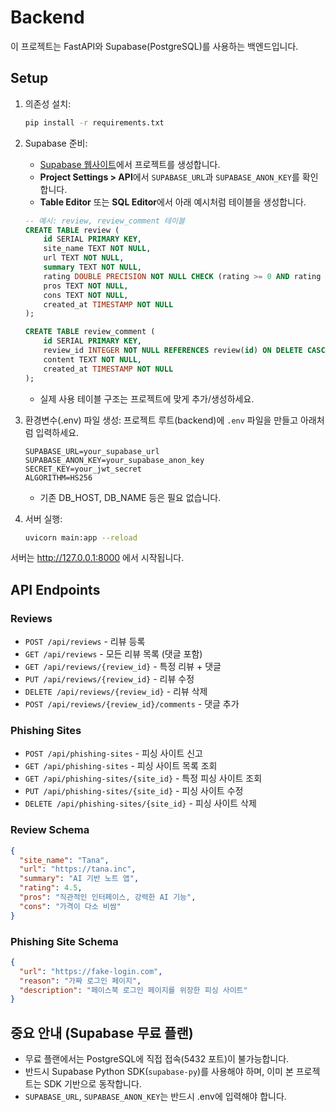 # Backend

이 프로젝트는 FastAPI와 Supabase(PostgreSQL)를 사용하는 백엔드입니다.

## Setup

1. 의존성 설치:
   ```bash
   pip install -r requirements.txt
   ```

2. Supabase 준비:
   - [Supabase 웹사이트](https://app.supabase.com/)에서 프로젝트를 생성합니다.
   - **Project Settings > API**에서 `SUPABASE_URL`과 `SUPABASE_ANON_KEY`를 확인합니다.
   - **Table Editor** 또는 **SQL Editor**에서 아래 예시처럼 테이블을 생성합니다.

   ```sql
   -- 예시: review, review_comment 테이블
   CREATE TABLE review (
       id SERIAL PRIMARY KEY,
       site_name TEXT NOT NULL,
       url TEXT NOT NULL,
       summary TEXT NOT NULL,
       rating DOUBLE PRECISION NOT NULL CHECK (rating >= 0 AND rating <= 5),
       pros TEXT NOT NULL,
       cons TEXT NOT NULL,
       created_at TIMESTAMP NOT NULL
   );

   CREATE TABLE review_comment (
       id SERIAL PRIMARY KEY,
       review_id INTEGER NOT NULL REFERENCES review(id) ON DELETE CASCADE,
       content TEXT NOT NULL,
       created_at TIMESTAMP NOT NULL
   );
   ```
   - 실제 사용 테이블 구조는 프로젝트에 맞게 추가/생성하세요.

3. 환경변수(.env) 파일 생성:
   프로젝트 루트(backend)에 `.env` 파일을 만들고 아래처럼 입력하세요.
   ```env
   SUPABASE_URL=your_supabase_url
   SUPABASE_ANON_KEY=your_supabase_anon_key
   SECRET_KEY=your_jwt_secret
   ALGORITHM=HS256
   ```
   - 기존 DB_HOST, DB_NAME 등은 필요 없습니다.

4. 서버 실행:
   ```bash
   uvicorn main:app --reload
   ```

서버는 http://127.0.0.1:8000 에서 시작됩니다.

## API Endpoints

### Reviews
- `POST /api/reviews` - 리뷰 등록
- `GET /api/reviews` - 모든 리뷰 목록 (댓글 포함)
- `GET /api/reviews/{review_id}` - 특정 리뷰 + 댓글
- `PUT /api/reviews/{review_id}` - 리뷰 수정
- `DELETE /api/reviews/{review_id}` - 리뷰 삭제
- `POST /api/reviews/{review_id}/comments` - 댓글 추가

### Phishing Sites
- `POST /api/phishing-sites` - 피싱 사이트 신고
- `GET /api/phishing-sites` - 피싱 사이트 목록 조회
- `GET /api/phishing-sites/{site_id}` - 특정 피싱 사이트 조회
- `PUT /api/phishing-sites/{site_id}` - 피싱 사이트 수정
- `DELETE /api/phishing-sites/{site_id}` - 피싱 사이트 삭제

### Review Schema
```json
{
  "site_name": "Tana",
  "url": "https://tana.inc",
  "summary": "AI 기반 노트 앱",
  "rating": 4.5,
  "pros": "직관적인 인터페이스, 강력한 AI 기능",
  "cons": "가격이 다소 비쌈"
}
```

### Phishing Site Schema
```json
{
  "url": "https://fake-login.com",
  "reason": "가짜 로그인 페이지",
  "description": "페이스북 로그인 페이지를 위장한 피싱 사이트"
}
```

## 중요 안내 (Supabase 무료 플랜)
- 무료 플랜에서는 PostgreSQL에 직접 접속(5432 포트)이 불가능합니다.
- 반드시 Supabase Python SDK(`supabase-py`)를 사용해야 하며, 이미 본 프로젝트는 SDK 기반으로 동작합니다.
- `SUPABASE_URL`, `SUPABASE_ANON_KEY`는 반드시 .env에 입력해야 합니다.